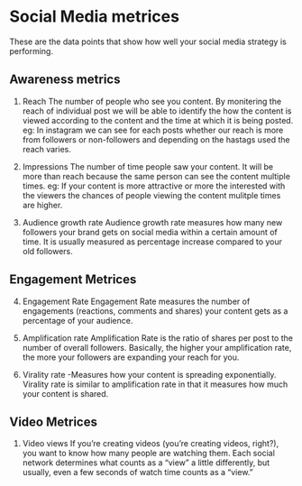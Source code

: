 # Social Media metrices

These are the data points that show how well your social media strategy is performing.

## Awareness metrics

1. Reach
   The number of people who see you content. By monitering the reach of individual post we will be able to identify the how the content is viewed according to the 
   content and the time at which it is being posted.
   eg: In instagram we can see for each posts whether our reach is more from followers or non-followers and depending on the hastags used the reach varies.

2. Impressions
   The number of time people saw your content. It will be more than reach because the same person can see the content multiple times. 
   eg: If your content is more attractive or more the interested with the viewers the chances of people viewing the content mulitple times are higher.
   
3. Audience growth rate
   Audience growth rate measures how many new followers your brand gets on social media within a certain amount of time.
   It is usually measured as percentage increase compared to your old followers.

## Engagement Metrices

4. Engagement Rate
   Engagement Rate measures the number of engagements (reactions, comments and shares) your content gets as a percentage of your audience.

5. Amplification rate
   Amplification Rate is the ratio of shares per post to the number of overall followers. Basically, the higher your amplification rate, the more your followers      are expanding your reach for you.

6. Virality rate
   -Measures how your content is spreading exponentially. Virality rate is similar to amplification rate in that it measures how much your content is shared.

## Video Metrices

1. Video views
   If you’re creating videos (you’re creating videos, right?), you want to know how many people are watching them. Each social network determines what counts as a “view” a little differently, but usually, even a few seconds of watch time counts as a “view.”
